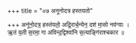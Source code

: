 +++
title = "०७ अनूनोदत्र हस्तयतो"

+++
अनू॑नो॒दत्र॒ हस्त॑यतो॒ अद्रि॒रार्च॒न्येन॒ दश॑ मा॒सो नव॑ग्वाः ।  
ऋ॒तं य॒ती स॒रमा॒ गा अ॑विन्द॒द्विश्वा॑नि स॒त्याङ्गि॑राश्चकार ॥